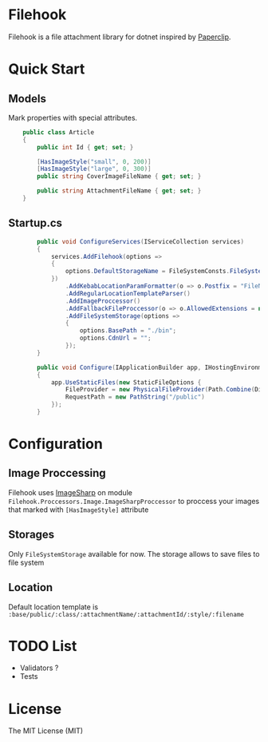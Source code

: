 ﻿# Filehook

Filehook is a file attachment library for dotnet inspired by [Paperclip](https://github.com/thoughtbot/paperclip).

# Quick Start

## Models

Mark properties with special attributes.

```csharp
    public class Article
    {
        public int Id { get; set; }

        [HasImageStyle("small", 0, 200)]
        [HasImageStyle("large", 0, 300)]
        public string CoverImageFileName { get; set; }

        public string AttachmentFileName { get; set; }
    }
```

## Startup.cs

```csharp
        public void ConfigureServices(IServiceCollection services)
        {
            services.AddFilehook(options =>
            {
                options.DefaultStorageName = FileSystemConsts.FileSystemStorageName;
            })
                .AddKebabLocationParamFormatter(o => o.Postfix = "FileName")
                .AddRegularLocationTemplateParser()
                .AddImageProccessor()
                .AddFallbackFileProccessor(o => o.AllowedExtensions = new[] { "pdf", "txt" })
                .AddFileSystemStorage(options =>
                {
                    options.BasePath = "./bin";
                    options.CdnUrl = "";
                });
        }
```

```csharp
        public void Configure(IApplicationBuilder app, IHostingEnvironment env, ILoggerFactory loggerFactory)
        {
            app.UseStaticFiles(new StaticFileOptions {
                FileProvider = new PhysicalFileProvider(Path.Combine(Directory.GetCurrentDirectory(), "./bin/public")),
                RequestPath = new PathString("/public")
            });
        }
```

# Configuration

## Image Proccessing

Filehook uses [ImageSharp](https://github.com/JimBobSquarePants/ImageSharp) on module `Filehook.Proccessors.Image.ImageSharpProccessor` to proccess your images that marked with `[HasImageStyle]` attribute

## Storages

Only `FileSystemStorage` available for now. The storage allows to save files to file system

## Location

Default location template is `:base/public/:class/:attachmentName/:attachmentId/:style/:filename`

# TODO List

* Validators ?
* Tests

# License

The MIT License (MIT)
